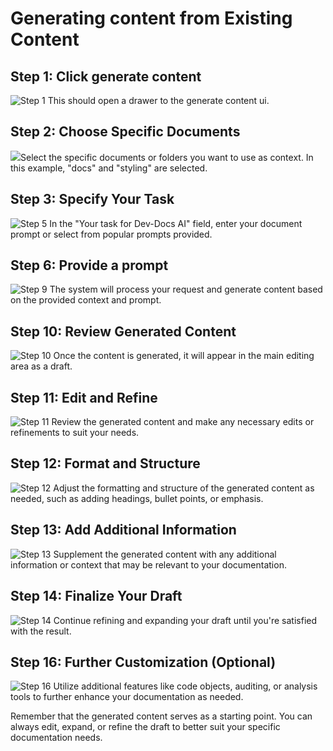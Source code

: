 # Generating content from Existing Content

## Step 1: Click generate content

![Step 1](/img/generate_content_from_existing_content/step_1.png) This should open a drawer to the generate content ui.

## Step 2: Choose Specific Documents

![](/img/generate_content_from_existing_content/step_7.png)Select the specific documents or folders you want to use as context. In this example, "docs" and "styling" are selected.

## Step 3: Specify Your Task

![Step 5](/img/generate_content_from_existing_content/step_5.png) In the "Your task for Dev-Docs AI" field, enter your document prompt or select from popular prompts provided.

## Step 6: Provide a prompt

![Step 9](/img/generate_content_from_existing_content/step_9.png) The system will process your request and generate content based on the provided context and prompt.

## Step 10: Review Generated Content

![Step 10](/img/generate_content_from_existing_content/step_10.png) Once the content is generated, it will appear in the main editing area as a draft.

## Step 11: Edit and Refine

![Step 11](/img/generate_content_from_existing_content/step_11.png) Review the generated content and make any necessary edits or refinements to suit your needs.

## Step 12: Format and Structure

![Step 12](/img/generate_content_from_existing_content/step_12.png) Adjust the formatting and structure of the generated content as needed, such as adding headings, bullet points, or emphasis.

## Step 13: Add Additional Information

![Step 13](/img/generate_content_from_existing_content/step_13.png) Supplement the generated content with any additional information or context that may be relevant to your documentation.

## Step 14: Finalize Your Draft

![Step 14](/img/generate_content_from_existing_content/step_14.png) Continue refining and expanding your draft until you're satisfied with the result.

## Step 16: Further Customization (Optional)

![Step 16](/img/generate_content_from_existing_content/step_16.png) Utilize additional features like code objects, auditing, or analysis tools to further enhance your documentation as needed.

Remember that the generated content serves as a starting point. You can always edit, expand, or refine the draft to better suit your specific documentation needs.
